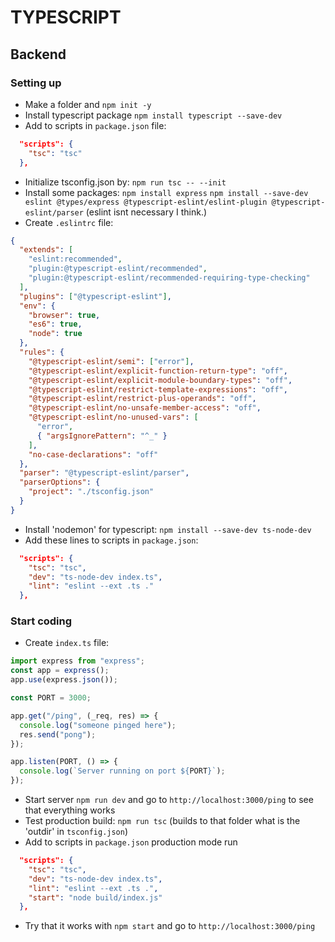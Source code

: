# TYPESCRIPT

## Backend

### Setting up

- Make a folder and `npm init -y`
- Install typescript package `npm install typescript --save-dev`
- Add to scripts in `package.json` file:

```json
  "scripts": {
    "tsc": "tsc"
  },
```

- Initialize tsconfig.json by: `npm run tsc -- --init`
- Install some packages: `npm install express` `npm install --save-dev eslint @types/express @typescript-eslint/eslint-plugin @typescript-eslint/parser` (eslint isnt necessary I think.)
- Create `.eslintrc` file:

```json
{
  "extends": [
    "eslint:recommended",
    "plugin:@typescript-eslint/recommended",
    "plugin:@typescript-eslint/recommended-requiring-type-checking"
  ],
  "plugins": ["@typescript-eslint"],
  "env": {
    "browser": true,
    "es6": true,
    "node": true
  },
  "rules": {
    "@typescript-eslint/semi": ["error"],
    "@typescript-eslint/explicit-function-return-type": "off",
    "@typescript-eslint/explicit-module-boundary-types": "off",
    "@typescript-eslint/restrict-template-expressions": "off",
    "@typescript-eslint/restrict-plus-operands": "off",
    "@typescript-eslint/no-unsafe-member-access": "off",
    "@typescript-eslint/no-unused-vars": [
      "error",
      { "argsIgnorePattern": "^_" }
    ],
    "no-case-declarations": "off"
  },
  "parser": "@typescript-eslint/parser",
  "parserOptions": {
    "project": "./tsconfig.json"
  }
}
```

- Install 'nodemon' for typescript: `npm install --save-dev ts-node-dev`
- Add these lines to scripts in `package.json`:

```json
  "scripts": {
    "tsc": "tsc",
    "dev": "ts-node-dev index.ts",
    "lint": "eslint --ext .ts ."
  },
```

### Start coding

- Create `index.ts` file:

```ts
import express from "express";
const app = express();
app.use(express.json());

const PORT = 3000;

app.get("/ping", (_req, res) => {
  console.log("someone pinged here");
  res.send("pong");
});

app.listen(PORT, () => {
  console.log(`Server running on port ${PORT}`);
});
```

- Start server `npm run dev` and go to `http://localhost:3000/ping` to see that everything works
- Test production build: `npm run tsc` (builds to that folder what is the 'outdir' in `tsconfig.json`)
- Add to scripts in `package.json` production mode run

```json
  "scripts": {
    "tsc": "tsc",
    "dev": "ts-node-dev index.ts",
    "lint": "eslint --ext .ts .",
    "start": "node build/index.js"
  },
```

- Try that it works with `npm start` and go to `http://localhost:3000/ping`
